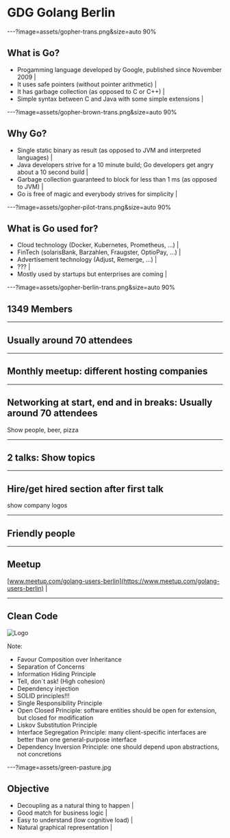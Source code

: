 # GDG Golang Berlin

---?image=assets/gopher-trans.png&size=auto 90%

## What is Go?

- Progamming language developed by Google, published since November 2009 |
- It uses safe pointers (without pointer arithmetic) |
- It has garbage collection (as opposed to C or C++) |
- Simple syntax between C and Java with some simple extensions |

---?image=assets/gopher-brown-trans.png&size=auto 90%

## Why Go?

- Single static binary as result (as opposed to JVM and interpreted languages) |
- Java developers strive for a 10 minute build; Go developers get angry about a 10 second build |
- Garbage collection guaranteed to block for less than 1 ms (as opposed to JVM) |
- Go is free of magic and everybody strives for simplicity |

---?image=assets/gopher-pilot-trans.png&size=auto 90%

## What is Go used for?

- Cloud technology (Docker, Kubernetes, Prometheus, ...) |
- FinTech (solarisBank, Barzahlen, Fraugster, OptioPay, ...) |
- Advertisement technology (Adjust, Remerge, ...) |
- ??? |
- Mostly used by startups but enterprises are coming |

---?image=assets/gopher-berlin-trans.png&size=auto 90%

## 1349 Members

---

## Usually around 70 attendees

---

## Monthly meetup: different hosting companies

---

## Networking at start, end and in breaks: Usually around 70 attendees

Show people, beer, pizza

---

## 2 talks: Show topics

---

## Hire/get hired section after first talk

show company logos

---

## Friendly people

---

## Meetup

[www.meetup.com/golang-users-berlin](https://www.meetup.com/golang-users-berlin) |

---

## Clean Code
![Logo](assets/clean-code.jpg)

Note:
- Favour Composition over Inheritance
- Separation of Concerns
- Information Hiding Principle
- Tell, don´t ask! (High cohesion)
- Dependency injection
- SOLID principles!!!
- Single Responsibility Principle
- Open Closed Principle: software entities should be open for extension, but closed for modification
- Liskov Substitution Principle
- Interface Segregation Principle: many client-specific interfaces are better than one general-purpose interface
- Dependency Inversion Principle: one should depend upon abstractions, not concretions

---?image=assets/green-pasture.jpg

## Objective

- Decoupling as a natural thing to happen |
- Good match for business logic           |
- Easy to understand (low cognitive load) |
- Natural graphical representation        |

